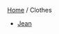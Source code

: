 <head>
    <link rel="stylesheet" type="text/css" media="all" href="/style.css">
</head>

[Home](/index.md) / Clothes

* [Jean](jean.md)